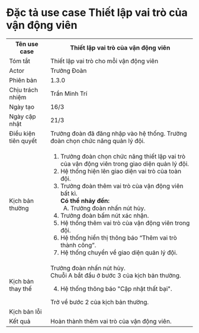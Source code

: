 # Đặc tả use case Thiết lập vai trò của vận động viên

<table>
    <tr>
        <th>Tên use case</th>
        <th>Thiết lập vai trò của vận động viên</th>
    </tr>
    <tr>
        <td>Tóm tắt</td>
        <td>Thiết lập vai trò cho mỗi vận động viên</td>
    </tr>
    <tr>
        <td>Actor</td>
        <td>Trưởng Đoàn</td>
    </tr>
    <tr>
        <td>Phiên bản</td>
        <td>1.3.0</td>
    </tr>
    <tr>
        <td>Chịu trách nhiệm</td>
        <td>Trần Minh Trí</td>
    </tr>
    <tr>
        <td>Ngày tạo</td>
        <td>16/3</td>
    </tr>
    <tr>
        <td>Ngày cập nhật</td>
        <td>21/3</td>
    </tr>
    <tr>
        <td>Điều kiện tiên quyết</td>
        <td>Trưởng đoàn đã đăng nhập vào hệ thống. Trưởng đoàn chọn chức năng quản lý đội.</td>
    </tr>
    <tr>
        <td>Kịch bản thường</td>
        <td>
            <ol type="1">
                <li>Trưởng đoàn chọn chức năng thiết lập vai trò của vận động viên trong giao diện quản lý đội.</li>
                <li>Hệ thống hiện lên giao diện vai trò của toàn đội.</li>
                <li>Trưởng đoàn thêm vai trò của vận động viên bất kì.
                <br/>
                    <b>Có thể nhảy đến:</b>
                    <ol type="A" start="A">
                        <li>
                            Trưởng đoàn nhấn nút hủy.
                        </li>
                    </ol>
                </li>
                <li>Trưởng đoàn bấm nút xác nhận.</li>
                <li>Hệ thống thêm vai trò của vận động viên trong đội.
                </li>
                <li>Hệ thống hiển thị thông báo “Thêm vai trò thành công”.</li>
                <li>Hệ thống chuyển về giao diện quản lý đội.</li>
            </ol>
        </td>
    </tr>
    <tr>
        <td>Kịch bản thay thế</td>
        <td>
        Trưởng đoàn nhấn nút hủy. </br>
                    Chuỗi A bắt đầu ở bước 3 của kịch bản thường.
                    <ol type="1" start="4">
                        <li>Hệ thống thông báo "Cập nhật thất bại".</li>
                    </ol>
                    Trở về bước 2 của kịch bản thường.
        </td>
    </tr>
    <tr>
        <td>Kịch bản lỗi</td>
        <td></td>
    </tr>
    <tr>
        <td>Kết quả</td>
        <td>Hoàn thành thêm vai trò của vận động viên.</td>
    </tr>
</table>